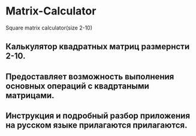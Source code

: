 # Matrix-Calculator
Square matrix calculator(size 2-10)

Калькулятор квадратных матриц размернсти 2-10.
---------------------------------------------------------------------------------
Предоставляет возможность выполнения основных операций с квадртаными матрицами.
---------------------------------------------------------------------------------
Инструкция и подробный разбор приложения на русском языке прилагаются прилагаются.
---------------------------------------------------------------------------------
